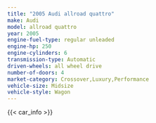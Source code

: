 ```yaml
---
title: "2005 Audi allroad quattro"
make: Audi
model: allroad quattro
year: 2005
engine-fuel-type: regular unleaded
engine-hp: 250
engine-cylinders: 6
transmission-type: Automatic
driven-wheels: all wheel drive
number-of-doors: 4
market-category: Crossover,Luxury,Performance
vehicle-size: Midsize
vehicle-style: Wagon
---
```


{{< car_info >}}
